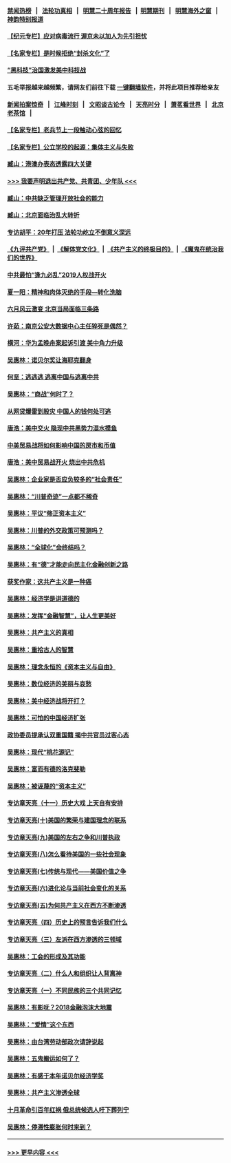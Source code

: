 #### [禁闻热榜](热点新闻.md?=0)  &nbsp;&nbsp;|&nbsp;&nbsp; [法轮功真相](https://github.com/gfw-breaker/truth/blob/master/README.md?=0) &nbsp;&nbsp;|&nbsp;&nbsp; [明慧二十周年报告](https://github.com/gfw-breaker/mh-reports/blob/master/README.md?=0) &nbsp;&nbsp;|&nbsp;&nbsp;[明慧期刊](https://github.com/gfw-breaker/mh-qikan) &nbsp;&nbsp;|&nbsp;&nbsp; [明慧海外之窗](https://github.com/gfw-breaker/mh-news/blob/master/README.md?=0) &nbsp;&nbsp;|&nbsp;&nbsp; [神韵特别报道](https://github.com/gfw-breaker/mh-news/blob/master/shenyun.md?=0)
#### [【纪元专栏】应对病毒流行 渥京未以加人为先引担忧](../pages/nsc423/n11875714.md?t=03120802) 
#### [【名家专栏】是时候拒绝“封杀文化”了](../pages/nsc423/n11814093.md?t=03120802) 
#### [“黑科技”治国激发美中科技战](../pages/nsc423/n11638056.md?t=03120802) 
#### 五毛举报越来越频繁，请网友们前往下载 [一键翻墙软件](https://github.com/gfw-breaker/ssr-accounts)，并将此项目推荐给亲友
#### [新闻拍案惊奇](https://github.com/gfw-breaker/banned-news/blob/master/pages/link4.md) &nbsp;&nbsp;|&nbsp;&nbsp; [江峰时刻](https://github.com/gfw-breaker/banned-news/blob/master/pages/link4.md) &nbsp;&nbsp;|&nbsp;&nbsp; [文昭谈古论今](https://github.com/gfw-breaker/banned-news/blob/master/pages/link4.md) &nbsp;&nbsp;|&nbsp;&nbsp; [天亮时分](https://github.com/gfw-breaker/banned-news/blob/master/pages/link4.md) &nbsp;&nbsp;|&nbsp;&nbsp; [萧茗看世界](https://github.com/gfw-breaker/banned-news/blob/master/pages/link4.md) &nbsp;&nbsp;|&nbsp;&nbsp; [北京老茶馆](https://github.com/gfw-breaker/banned-news/blob/master/pages/link4.md) &nbsp;&nbsp;|&nbsp;&nbsp; 
#### [【名家专栏】老兵节上一段触动心弦的回忆](../pages/nsc423/n11646016.md?t=03120802) 
#### [【名家专栏】公立学校的起源：集体主义与失败](../pages/nsc423/n11601833.md?t=03120802) 
#### [臧山：港澳办表态透露四大关键](../pages/nsc423/n11421628.md?t=03120802) 
#### [>>> 我要声明退出共产党、共青团、少年队 <<<](https://github.com/begood0513/goodnews/blob/master/quit/letter.md) 
#### [臧山：中共缺乏管理开放社会的能力](../pages/nsc423/n11407457.md?t=03120802) 
#### [臧山：北京面临治乱大转折](../pages/nsc423/n11406895.md?t=03120802) 
#### [专访胡平：20年打压 法轮功屹立不倒意义深远](../pages/nsc423/n11398800.md?t=03120802) 
#### [《九评共产党》](https://github.com/begood0513/9ping.md/blob/master/README.md) &nbsp;|&nbsp; [《解体党文化》](../../../../jtdwh.md/blob/master/README.md)  &nbsp;|&nbsp; [《共产主义的终极目的》](../../../../gczydzjmd.md/blob/master/README.md) &nbsp;|&nbsp; [《魔鬼在统治我们的世界》](../../../../mgztzwmdsj.md/blob/master/README.md) 
#### [中共最怕“逢九必乱”2019人权战开火](../pages/nsc423/n11385248.md?t=03120802) 
#### [夏一阳：精神和肉体灭绝的手段—转化洗脑](../pages/nsc423/n11368250.md?t=03120802) 
#### [六月风云激变 北京当局面临三条路](../pages/nsc423/n11313668.md?t=03120802) 
#### [许茹：南京公安大数据中心主任猝死是偶然？](../pages/nsc423/n11064744.md?t=03120802) 
#### [横河：华为孟晚舟案起诉引渡 美中角力升级](../pages/nsc423/n11027230.md?t=03120802) 
#### [吴惠林：诺贝尔奖让海耶克翻身](../pages/nsc423/n10890049.md?t=03120802) 
#### [何坚：逃逃逃 逃离中国与逃离中共](../pages/nsc423/n10592891.md?t=03120802) 
#### [吴惠林：“商战”何时了？](../pages/nsc423/n10573558.md?t=03120802) 
#### [从网贷爆雷到股灾 中国人的钱何处可逃](../pages/nsc423/n10572800.md?t=03120802) 
#### [唐浩：美中交火 隐现中共黑势力混水摸鱼](../pages/nsc423/n10544040.md?t=03120802) 
#### [中美贸易战将如何影响中国的房市和币值](../pages/nsc423/n10543697.md?t=03120802) 
#### [唐浩：美中贸易战开火 烧出中共危机](../pages/nsc423/n10540126.md?t=03120802) 
#### [吴惠林：企业家是否应负较多的“社会责任”](../pages/nsc423/n10535022.md?t=03120802) 
#### [吴惠林：“川普奇迹”一点都不稀奇](../pages/nsc423/n10512808.md?t=03120802) 
#### [吴惠林：平议“修正资本主义”](../pages/nsc423/n10495724.md?t=03120802) 
#### [吴惠林：川普的外交政策可预测吗？](../pages/nsc423/n10462387.md?t=03120802) 
#### [吴惠林：“全球化”会终结吗？](../pages/nsc423/n10452838.md?t=03120802) 
#### [吴惠林：有“德”才能走向民主化金融创新之路](../pages/nsc423/n10432292.md?t=03120802) 
#### [获奖作家：这共产主义是一种癌](../pages/nsc423/n10431541.md?t=03120802) 
#### [吴惠林：经济学是讲道德的](../pages/nsc423/n10398014.md?t=03120802) 
#### [吴惠林：发挥“金融智慧”，让人生更美好](../pages/nsc423/n10375019.md?t=03120802) 
#### [吴惠林：共产主义的真相](../pages/nsc423/n10351394.md?t=03120802) 
#### [吴惠林：重拾古人的智慧](../pages/nsc423/n10337691.md?t=03120802) 
#### [吴惠林：理念永恒的《资本主义与自由》](../pages/nsc423/n10316274.md?t=03120802) 
#### [吴惠林：数位经济的美丽与哀愁](../pages/nsc423/n10292946.md?t=03120802) 
#### [吴惠林：美中经济战将开打？](../pages/nsc423/n10258825.md?t=03120802) 
#### [吴惠林：可怕的中国经济扩张](../pages/nsc423/n10219147.md?t=03120802) 
#### [政协委员提承认双重国籍 揭中共官员过客心态](../pages/nsc423/n10208809.md?t=03120802) 
#### [吴惠林：现代“桃花源记”](../pages/nsc423/n10185234.md?t=03120802) 
#### [吴惠林：富而有德的洛克斐勒](../pages/nsc423/n10142264.md?t=03120802) 
#### [吴惠林：被诬蔑的“资本主义”](../pages/nsc423/n10124816.md?t=03120802) 
#### [专访章天亮（十一）历史大戏 上天自有安排](../pages/nsc423/n10094905.md?t=03120802) 
#### [专访章天亮(十)美国的繁荣与建国理念的联系](../pages/nsc423/n10094899.md?t=03120802) 
#### [专访章天亮(九)美国的左右之争和川普执政](../pages/nsc423/n10094889.md?t=03120802) 
#### [专访章天亮(八)怎么看待美国的一些社会现象](../pages/nsc423/n10094857.md?t=03120802) 
#### [专访章天亮(七)传统与现代——美国价值之争](../pages/nsc423/n10093140.md?t=03120802) 
#### [专访章天亮(六)进化论与当前社会变化的关系](../pages/nsc423/n10092036.md?t=03120802) 
#### [专访章天亮(五)为何共产主义在西方不断渗透](../pages/nsc423/n10083620.md?t=03120802) 
#### [专访章天亮（四）历史上的预言告诉我们什么](../pages/nsc423/n10083606.md?t=03120802) 
#### [专访章天亮（三）左派在西方渗透的三领域](../pages/nsc423/n10081115.md?t=03120802) 
#### [吴惠林：工会的形成及其功能](../pages/nsc423/n10080633.md?t=03120802) 
#### [专访章天亮（二）什么人和组织让人背离神](../pages/nsc423/n10076637.md?t=03120802) 
#### [专访章天亮（一）不同民族的三个共同记忆](../pages/nsc423/n10074188.md?t=03120802) 
#### [吴惠林：有影呒？2018金融泡沫大地震](../pages/nsc423/n10040534.md?t=03120802) 
#### [吴惠林：“爱情”这个东西](../pages/nsc423/n10019423.md?t=03120802) 
#### [吴惠林：由台湾劳动部政次请辞说起](../pages/nsc423/n9979679.md?t=03120802) 
#### [吴惠林：五鬼搬运如何了？](../pages/nsc423/n9925338.md?t=03120802) 
#### [吴惠林：有感于本年诺贝尔经济学奖](../pages/nsc423/n9871883.md?t=03120802) 
#### [吴惠林：共产主义渗透全球](../pages/nsc423/n9812748.md?t=03120802) 
#### [十月革命引百年红祸 俄总统候选人吁下葬列宁](../pages/nsc423/n9810182.md?t=03120802) 
#### [吴惠林：停滞性膨胀何时来到？](../pages/nsc423/n9764136.md?t=03120802) 

----
#### [ >>> 更早内容 <<< ](../indexes/nsc423-earlier.md)
